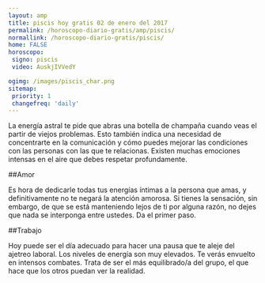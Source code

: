 ```yaml
---
layout: amp
title: piscis hoy gratis 02 de enero del 2017 
permalink: /horoscopo-diario-gratis/amp/piscis/
normallink: /horoscopo-diario-gratis/piscis/
home: FALSE
horoscopo:
 signo: piscis
 video: AuskjIVVedY

ogimg: /images/piscis_char.png
sitemap:
 priority: 1
 changefreq: 'daily'
---
```



La energía astral te pide que abras una botella de champaña cuando veas el partir de viejos problemas. Esto también indica una necesidad de concentrarte en la comunicación y cómo puedes mejorar las condiciones con las personas con las que te relacionas. Existen muchas emociones intensas en el aire que debes respetar profundamente.

##Amor

Es hora de dedicarle todas tus energías íntimas a la persona que amas, y definitivamente no te negará la atención amorosa. Si tienes la sensación, sin embargo, de que se está manteniendo lejos de ti por alguna razón, no dejes que nada se interponga entre ustedes. Da el primer paso.

##Trabajo

Hoy puede ser el día adecuado para hacer una pausa que te aleje del ajetreo laboral. Los niveles de energía son muy elevados. Te verás envuelto en intensos combates. Trata de ser el más equilibrado/a del grupo, el que hace que los otros puedan ver la realidad.